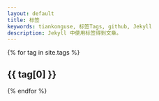 ```yaml
---
layout: default
title: 标签
keywords: tiankonguse, 标签Tags, github, Jekyll
description: Jekyll 中使用标签得到文章。
---
```


{% for tag in site.tags %}
<div id="{{ tag[0] }}"><h2>{{ tag[0] }}</h2></div>
{% endfor %}